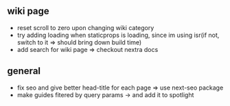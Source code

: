 ## wiki page

- reset scroll to zero upon changing wiki category
- try adding loading when staticprops is loading, since im using isr(if not, switch to it => should bring down build time)
- add search for wiki page => checkout nextra docs

## general

- fix seo and give better head-title for each page => use next-seo package
- make guides fitered by query params -> and add it to spotlight
